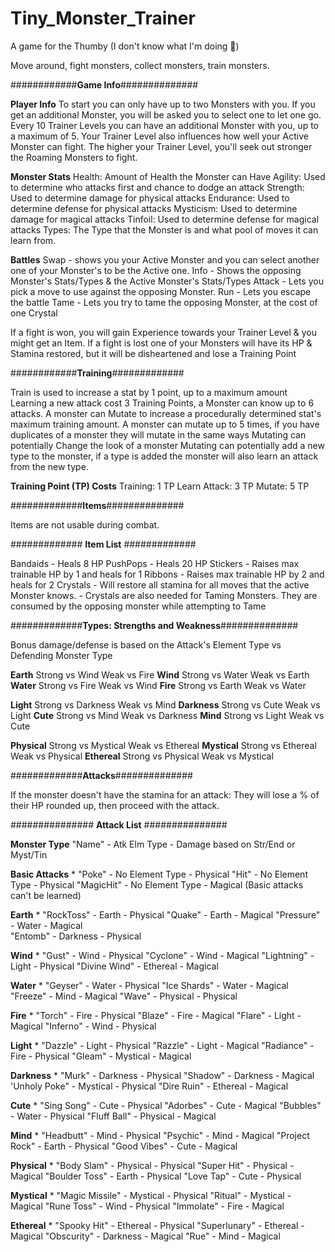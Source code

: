# Tiny_Monster_Trainer
A game for the Thumby
(I don't know what I'm doing 🥳)

Move around, fight monsters, collect monsters, train monsters.


############**Game Info**##############

**Player Info**
To start you can only have up to two Monsters with you.
If you get an additional Monster, you will be asked you to select one to let one go.
Every 10 Trainer Levels you can have an additional Monster with you, up to a maximum of 5.
Your Trainer Level also influences how well your Active Monster can fight.
The higher your Trainer Level, you'll seek out stronger the Roaming Monsters to fight.

**Monster Stats**
Health: Amount of Health the Monster can Have
Agility: Used to determine who attacks first and chance to dodge an attack
Strength: Used to determine damage for physical attacks
Endurance: Used to determine defense for physical attacks
Mysticism: Used to determine damage for magical attacks
Tinfoil: Used to determine defense for magical attacks
Types: The Type that the Monster is and what pool of moves it can learn from.

**Battles**
Swap - shows you your Active Monster and you can select another one of your Monster's to be the Active one.
Info - Shows the opposing Monster's Stats/Types & the Active Monster's Stats/Types
Attack - Lets you pick a move to use against the opposing Monster.
Run - Lets you escape the battle
Tame - Lets you try to tame the opposing Monster, at the cost of one Crystal 

If a fight is won, you will gain Experience towards your Trainer Level & you might get an Item.
If a fight is lost one of your Monsters will have its HP & Stamina restored, but it will be disheartened and lose a Training Point


############**Training**#############

Train is used to increase a stat by 1 point, up to a maximum amount
Learning a new attack cost 3 Training Points, a Monster can know up to 6 attacks.
A monster can Mutate to increase a procedurally determined stat's maximum training amount.
A monster can mutate up to 5 times, if you have duplicates of a monster they will mutate in the same ways
Mutating can potentially Change the look of a monster
Mutating can potentially add a new type to the monster, if a type is added the monster will also learn an attack from the new type.

**Training Point (TP) Costs**
Training:     1 TP
Learn Attack: 3 TP
Mutate:       5 TP


#############**Items**##############

Items are not usable during combat.

#############
**Item List**
#############

Bandaids - Heals 8 HP
PushPops - Heals 20 HP
Stickers - Raises max trainable HP by 1 and heals for 1
Ribbons  - Raises max trainable HP by 2 and heals for 2
Crystals - Will restore all stamina for all moves that the active Monster knows.
         - Crystals are also needed for Taming Monsters. They are consumed by the opposing monster while attempting to Tame

#############**Types: Strengths and Weakness**##############

Bonus damage/defense is based on the Attack's Element Type vs Defending Monster Type

**Earth**       Strong vs Wind      Weak vs Fire
**Wind**        Strong vs Water     Weak vs Earth 
**Water**       Strong vs Fire      Weak vs Wind
**Fire**        Strong vs Earth     Weak vs Water

**Light**       Strong vs Darkness  Weak vs Mind
**Darkness**    Strong vs Cute      Weak vs Light
**Cute**        Strong vs Mind      Weak vs Darkness
**Mind**        Strong vs Light     Weak vs Cute

**Physical**    Strong vs Mystical  Weak vs Ethereal
**Mystical**    Strong vs Ethereal  Weak vs Physical
**Ethereal**    Strong vs Physical  Weak vs Mystical

#############**Attacks**##############

If the monster doesn't have the stamina for an attack: They will lose a % of their HP rounded up, then proceed with the attack.

###############
**Attack List**
###############

**Monster Type**
"Name"       - Atk Elm Type   - Damage based on Str/End or Myst/Tin

**Basic Attacks**                      *
"Poke"      - No Element Type - Physical
"Hit"       - No Element Type - Physical
"MagicHit"  - No Element Type - Magical 
(Basic attacks can't be learned)

**Earth**                              *
"RockToss"    - Earth       - Physical
"Quake"       - Earth       - Magical
"Pressure"    - Water       - Magical   
"Entomb"      - Darkness    - Physical  

**Wind**                               *
"Gust"        - Wind        - Physical
"Cyclone"     - Wind        - Magical
"Lightning"   - Light       - Physical
"Divine Wind" - Ethereal    - Magical

**Water**                              *
"Geyser"      - Water       - Physical
"Ice Shards"  - Water       - Magical
"Freeze"      - Mind        - Magical
"Wave"        - Physical    - Physical
        
**Fire**                               *
"Torch"       - Fire        - Physical
"Blaze"       - Fire        - Magical
"Flare"       - Light       - Magical
"Inferno"     - Wind        - Physical

**Light**                              *
"Dazzle"      - Light       - Physical
"Razzle"      - Light       - Magical
"Radiance"    - Fire        - Physical
"Gleam"       - Mystical    - Magical

**Darkness**                           *
"Murk"        - Darkness    - Physical
"Shadow"      - Darkness    - Magical
'Unholy Poke" - Mystical    - Physical
"Dire Ruin"   - Ethereal    - Magical

**Cute**                              *
"Sing Song"   - Cute        - Physical
"Adorbes"     - Cute        - Magical
"Bubbles"     - Water       - Physical
"Fluff Ball"  - Physical    - Magical

**Mind**                              *
"Headbutt"     - Mind       - Physical
"Psychic"      - Mind       - Magical
"Project Rock" - Earth      - Physical
"Good Vibes"   - Cute       - Magical

**Physical**                          *
"Body Slam"    - Physical   - Physical
"Super Hit"    - Physical   - Magical
"Boulder Toss" - Earth      - Physical
"Love Tap"     - Cute       - Physical

**Mystical**                          *
"Magic Missile" - Mystical   - Physical
"Ritual"       - Mystical   - Magical
"Rune Toss"    - Wind       - Physical
"Immolate"     - Fire       - Magical

**Ethereal**                          *
"Spooky Hit"    - Ethereal   - Physical
"Superlunary"   - Ethereal   - Magical
"Obscurity"     - Darkness   - Magical
"Rue"           - Mind       - Magical

